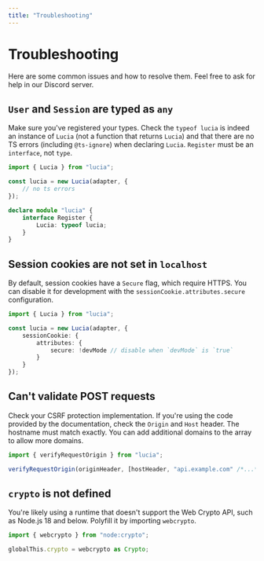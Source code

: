 ```yaml
---
title: "Troubleshooting"
---
```


# Troubleshooting

Here are some common issues and how to resolve them. Feel free to ask for help in our Discord server.

## `User` and `Session` are typed as `any`

Make sure you've registered your types. Check the `typeof lucia` is indeed an instance of `Lucia` (not a function that returns `Lucia`) and that there are no TS errors (including `@ts-ignore`) when declaring `Lucia`. `Register` must be an `interface`, not `type`.

```ts
import { Lucia } from "lucia";

const lucia = new Lucia(adapter, {
	// no ts errors
});

declare module "lucia" {
	interface Register {
		Lucia: typeof lucia;
	}
}
```

## Session cookies are not set in `localhost`

By default, session cookies have a `Secure` flag, which require HTTPS. You can disable it for development with the `sessionCookie.attributes.secure` configuration.

```ts
import { Lucia } from "lucia";

const lucia = new Lucia(adapter, {
	sessionCookie: {
		attributes: {
			secure: !devMode // disable when `devMode` is `true`
		}
	}
});
```

## Can't validate POST requests

Check your CSRF protection implementation. If you're using the code provided by the documentation, check the `Origin` and `Host` header. The hostname must match exactly. You can add additional domains to the array to allow more domains.

```ts
import { verifyRequestOrigin } from "lucia";

verifyRequestOrigin(originHeader, [hostHeader, "api.example.com" /*...*/]);
```

## `crypto` is not defined

You're likely using a runtime that doesn't support the Web Crypto API, such as Node.js 18 and below. Polyfill it by importing `webcrypto`.

```ts
import { webcrypto } from "node:crypto";

globalThis.crypto = webcrypto as Crypto;
```

